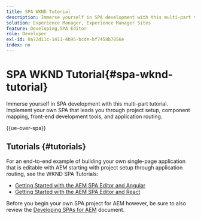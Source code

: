 ```yaml
---
title: SPA WKND Tutorial
description: Immerse yourself in SPA development with this multi-part tutorial. Implement your own SPA that leads you through project setup, component mapping, front-end development tools, and application routing.
solution: Experience Manager, Experience Manager Sites
feature: Developing,SPA Editor
role: Developer
exl-id: 0a72d11c-1411-4b95-bcde-bf7458b7856e
index: no
---
```


# SPA WKND Tutorial{#spa-wknd-tutorial}

Immerse yourself in SPA development with this multi-part tutorial. Implement your own SPA that leads you through project setup, component mapping, front-end development tools, and application routing.

{{ue-over-spa}}

## Tutorials {#tutorials}

For an end-to-end example of building your own single-page application that is editable with AEM starting with project setup through application routing, see the WKND SPA Tutorials:

* [Getting Started with the AEM SPA Editor and Angular](https://experienceleague.adobe.com/en/docs/experience-manager-learn/getting-started-with-aem-headless/spa-editor/angular/overview)
* [Getting Started with the AEM SPA Editor and React](https://experienceleague.adobe.com/en/docs/experience-manager-learn/getting-started-with-aem-headless/spa-editor/how-to/react-core-components-v2)

Before you begin your own SPA project for AEM however, be sure to also review the [Developing SPAs for AEM](/help/sites-developing/spa-architecture.md) document.
